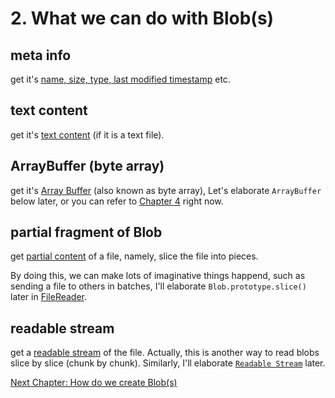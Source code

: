 # 2. What we can do with Blob(s)

## meta info

get it's [name, size, type, last modified timestamp](./blob.js#L20) etc.

## text content

get it's [text content](./blob.js#L33) (if it is a text file).

## ArrayBuffer (byte array)

get it's [Array Buffer](./blob.js#L36) (also known as byte array), Let's elaborate `ArrayBuffer` below later, or you can refer to [Chapter 4](./what-is-array-buffer.md) right now.

## partial fragment of Blob

get [partial content](./blob.js#L39) of a file, namely, slice the file into pieces.

By doing this, we can make lots of imaginative things happend, such as sending a file to others in batches, I'll elaborate `Blob.prototype.slice()` later in [FileReader](./what-is-file-reader.md).

## readable stream

get a [readable stream](./blob.js#L42) of the file. Actually, this is another way to read blobs slice by slice (chunk by chunk). Similarly, I'll elaborate [`Readable Stream`](./what-is-stream.md) later.

[Next Chapter: How do we create Blob(s)](./how-do-we-create-blob.md)
